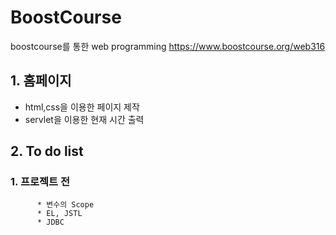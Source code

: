 # BoostCourse
boostcourse를 통한 web programming 
https://www.boostcourse.org/web316

## 1. 홈페이지
  * html,css을 이용한 페이지 제작
  * servlet을 이용한 현재 시간 출력
  
## 2. To do list
   ### 1. 프로젝트 전
          * 변수의 Scope
          * EL, JSTL
          * JDBC
  
